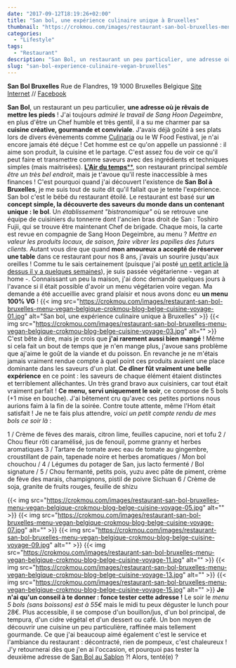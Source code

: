 ```yaml
---
date: "2017-09-12T18:19:26+02:00"
title: "San bol, une expérience culinaire unique à Bruxelles"
thumbnail: "https://crokmou.com/images/restaurant-san-bol-bruxelles-menu-vegan-belgique-crokmou-blog-belge-cuisine-voyage-17.jpg"
categories:
  - "Lifestyle"
tags:
  - "Restaurant"
description: "San Bol, un restaurant un peu particulier, une adresse où je rêvais de mettre les pieds ! J'ai toujours admiré le travail de Sang Hoon Degeimbre..."
slug: "san-bol-experience-culinaire-vegan-bruxelles"
---
```


**San Bol Bruxelles** Rue de Flandres, 19 1000 Bruxelles Belgique [Site Internet](http://sanbxl.be/) // [Facebook](https://www.facebook.com/sanrestaurantbol)

**San Bol**, un restaurant un peu particulier, **une adresse où je rêvais de mettre les pieds** ! J'ai toujours _admiré le travail de Sang Hoon Degeimbre_, en plus d'être un Chef humble et très gentil, il a su me charmer par sa **cuisine créative, gourmande et conviviale**. J'avais déjà goûté à ses plats lors de divers évènements comme [Culinaria](https://crokmou.com/?s=culinaria) ou le W Food Festival, je n'ai encore jamais été déçue ! Cet homme est ce qu'on appelle un passionné : il aime son produit, la cuisine et le partage. C'est assez fou de voir ce qu'il peut faire et transmettre comme saveurs avec des ingrédients et techniques simples (mais maitrisées). [**L'Air du temps****](http://airdutemps.be/), son restaurant principal _semble être un très bel endroit_, mais je t'avoue qu'il reste inaccessible à mes finances ! C'est pourquoi quand j'ai découvert l'existence de **San Bol à Bruxelles**, je me suis tout de suite dit qu'il fallait que je tente l'expérience. San bol c'est le bébé du restaurant étoilé. Le restaurant est basé sur **un concept simple, la découverte des saveurs du monde dans un contenant unique : le bol**. Un _établissement "bistronomique"_ où se retrouve une équipe de cuisiniers du tonnerre dont l'ancien bras droit de San : Toshiro Fujii, qui se trouve être maintenant Chef de brigade. Chaque mois, la carte est revue en compagnie de Sang Hoon Degeimbre, au menu ? _Mettre en valeur les produits locaux, de saison, faire vibrer les papilles des futurs clients._ Autant vous dire que quand **mon amoureux a accepté de réserver une table** dans ce restaurant pour nos 8 ans, j'avais un sourire jusqu'aux oreilles ! Comme tu le sais certainement (puisque j'ai posté [un petit article là dessus il y a quelques semaines](https://crokmou.com/2017/08/decision-murement-reflechie)), je suis passée végétarienne - vegan at home -. Connaissant un peu la maison, j'ai donc demandé quelques jours à l'avance si il était possible d'avoir un menu végétarien voire vegan. Ma demande a été accueillie avec grand plaisir et nous avons donc eu **un menu 100% VG** ! {{< img src="https://crokmou.com/images/restaurant-san-bol-bruxelles-menu-vegan-belgique-crokmou-blog-belge-cuisine-voyage-01.jpg" alt="San bol, une expérience culinaire unique à Bruxelles" >}} {{< img src="https://crokmou.com/images/restaurant-san-bol-bruxelles-menu-vegan-belgique-crokmou-blog-belge-cuisine-voyage-03.jpg" alt="" >}} C'est bête à dire, mais je crois que **j'ai rarement aussi bien mangé** ! Même si cela fait un bout de temps que je n'en mange plus, j'avoue sans problème que aj'aime le goût de la viande et du poisson. En revanche je ne m'étais jamais vraiment rendue compte à quel point ces produits avaient une place dominante dans les saveurs d'un plat. **Ce dîner fût vraiment une belle expérience** en ce point : les saveurs de chaque élément étaient distinctes et terriblement alléchantes. Un très grand bravo aux cuisiniers, car tout était vraiment parfait ! **Ce menu, servi uniquement le soir**, ce compose de 5 bols (+1 mise en bouche). J'ai bêtement cru qu'avec ces petites portions nous aurions faim à la fin de la soirée. Contre toute attente, même l'Hom était satisfait ! Je ne te fais plus attendre, _voici un petit compte rendu de mes bols ce soir là_ :

1 / Crème de fèves des marais, citron lime, feuilles capucine, nori et tofu 2 / Chou fleur rôti caramélisé, jus de fenouil, pomme granny et herbes aromatiques 3 / Tartare de tomate avec eau de tomate au gingembre, croustillant de pain, tapenade noire et herbes aromatiques / Mon bol chouchou / 4 / Légumes du potager de San, jus lacto fermenté / Bol signature / 5 / Chou fermanté, petits pois, yuzu avec pâte de piment, crème de fève des marais, champignons, pistil de poivre Sichuan 6 / Crème de soja, granite de fruits rouges, feuille de shizu

{{< img src="https://crokmou.com/images/restaurant-san-bol-bruxelles-menu-vegan-belgique-crokmou-blog-belge-cuisine-voyage-05.jpg" alt="" >}} {{< img src="https://crokmou.com/images/restaurant-san-bol-bruxelles-menu-vegan-belgique-crokmou-blog-belge-cuisine-voyage-07.jpg" alt="" >}} {{< img src="https://crokmou.com/images/restaurant-san-bol-bruxelles-menu-vegan-belgique-crokmou-blog-belge-cuisine-voyage-09.jpg" alt="" >}} {{< img src="https://crokmou.com/images/restaurant-san-bol-bruxelles-menu-vegan-belgique-crokmou-blog-belge-cuisine-voyage-11.jpg" alt="" >}} {{< img src="https://crokmou.com/images/restaurant-san-bol-bruxelles-menu-vegan-belgique-crokmou-blog-belge-cuisine-voyage-13.jpg" alt="" >}} {{< img src="https://crokmou.com/images/restaurant-san-bol-bruxelles-menu-vegan-belgique-crokmou-blog-belge-cuisine-voyage-15.jpg" alt="" >}} **Je n'ai qu'un conseil à te donner : fonce tester cette adresse !** Le soir le _menu 5 bols (sans boissons) est à 55€_ mais le midi tu peux déguster le lunch pour 28€. Plus accessible, il se compose d'un bouillon/jus, d'un bol principal, de tempura, d'un cidre végétal et d'un dessert ou café. Un bon moyen de découvrir une cuisine un peu particulière, raffinée mais tellement gourmande. Ce que j'ai beaucoup aimé également c'est le service et l'ambiance du restaurant : décontracté, rien de pompeux, c'est chaleureux ! J'y retournerai dès que j'en ai l'occasion, et pourquoi pas tester la deuxième adresse de [San Bol au Sablon](http://www.sansablon.be/) ?! Alors, tenté(e) ?